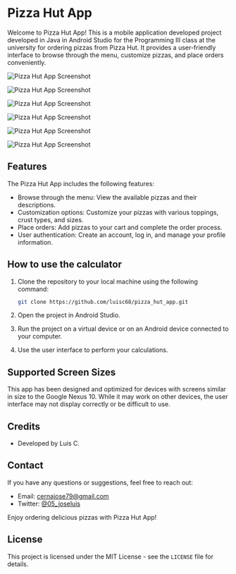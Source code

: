 # Pizza Hut App

Welcome to Pizza Hut App! This is a mobile application developed project developed in Java in Android Studio for the Programming III class at the university for ordering pizzas from Pizza Hut. It provides a user-friendly interface to browse through the menu, customize pizzas, and place orders conveniently.

![Pizza Hut App Screenshot](screenshots/Screenshot_0.png)

![Pizza Hut App Screenshot](screenshots/Screenshot_1.png)

![Pizza Hut App Screenshot](screenshots/Screenshot_2.png)

![Pizza Hut App Screenshot](screenshots/Screenshot_3.png)

![Pizza Hut App Screenshot](screenshots/Screenshot_3_1.png)

![Pizza Hut App Screenshot](screenshots/Screenshot_4.png)


## Features

The Pizza Hut App includes the following features:

- Browse through the menu: View the available pizzas and their descriptions.
- Customization options: Customize your pizzas with various toppings, crust types, and sizes.
- Place orders: Add pizzas to your cart and complete the order process.
- User authentication: Create an account, log in, and manage your profile information.


## How to use the calculator

1. Clone the repository to your local machine using the following command:

   ```bash
   git clone https://github.com/luisc68/pizza_hut_app.git


2. Open the project in Android Studio.
3. Run the project on a virtual device or on an Android device connected to your computer.
4. Use the user interface to perform your calculations.

## Supported Screen Sizes

This app has been designed and optimized for devices with screens similar in size to the Google Nexus 10. While it may work on other devices, the user interface may not display correctly or be difficult to use.

## Credits

- Developed by Luis C.

## Contact

If you have any questions or suggestions, feel free to reach out:

- Email: cernajose79@gmail.com
- Twitter: [@05_joseluis](https://twitter.com/05_joseluis)

Enjoy ordering delicious pizzas with Pizza Hut App!

## License

This project is licensed under the MIT License - see the `LICENSE` file for details.
